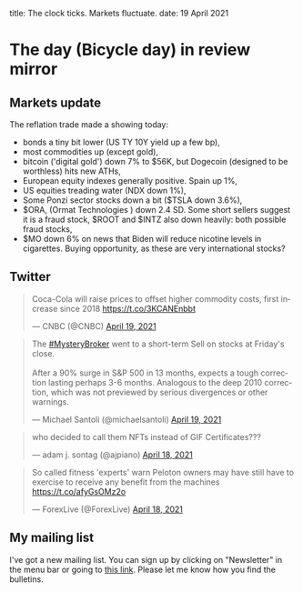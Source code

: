 title: The clock ticks. Markets fluctuate. 
date: 19 April 2021 

# The day (Bicycle day) in review mirror

## Markets update

The reflation trade made a showing today:

- bonds a tiny bit lower (US TY 10Y yield up a few bp),
- most commodities up (except gold),
- bitcoin ('digital gold') down 7% to $56K, but Dogecoin (designed to be worthless) hits new ATHs,
- European equity indexes generally positive. Spain up 1%,
- US equities treading water (NDX down 1%),
- Some Ponzi sector stocks down a bit ($TSLA down 3.6%),
- $ORA, (Ormat Technologies ) down 2.4 SD. Some short sellers suggest it is a fraud stock, $ROOT and $INTZ also down heavily: both possible fraud stocks,
- $MO down 6% on news that Biden will reduce nicotine levels in cigarettes. Buying opportunity, as these are very international stocks?
 

## Twitter

<blockquote class="twitter-tweet"><p lang="en" dir="ltr">Coca-Cola will raise prices to offset higher commodity costs, first increase since 2018 <a href="https://t.co/3KCANEnbbt">https://t.co/3KCANEnbbt</a></p>&mdash; CNBC (@CNBC) <a href="https://twitter.com/CNBC/status/1384165398015143938?ref_src=twsrc%5Etfw">April 19, 2021</a></blockquote> <script async src="https://platform.twitter.com/widgets.js" charset="utf-8"></script> 

<blockquote class="twitter-tweet"><p lang="en" dir="ltr">The <a href="https://twitter.com/hashtag/MysteryBroker?src=hash&amp;ref_src=twsrc%5Etfw">#MysteryBroker</a> went to a short-term Sell on stocks at Friday&#39;s close.<br><br>After a 90% surge in S&amp;P 500 in 13 months, expects a tough correction lasting perhaps 3-6 months. Analogous to the deep 2010 correction, which was not previewed by serious divergences or other warnings.</p>&mdash; Michael Santoli (@michaelsantoli) <a href="https://twitter.com/michaelsantoli/status/1384112819386261510?ref_src=twsrc%5Etfw">April 19, 2021</a></blockquote> <script async src="https://platform.twitter.com/widgets.js" charset="utf-8"></script> 

<blockquote class="twitter-tweet"><p lang="en" dir="ltr">who decided to call them NFTs instead of GIF Certificates???</p>&mdash; adam j. sontag (@ajpiano) <a href="https://twitter.com/ajpiano/status/1383865610484862977?ref_src=twsrc%5Etfw">April 18, 2021</a></blockquote> <script async src="https://platform.twitter.com/widgets.js" charset="utf-8"></script> 

<blockquote class="twitter-tweet"><p lang="en" dir="ltr">So called fitness &#39;experts&#39; warn Peloton owners may have still have to exercise to receive any benefit from the machines <a href="https://t.co/afyGsOMz2o">https://t.co/afyGsOMz2o</a></p>&mdash; ForexLive (@ForexLive) <a href="https://twitter.com/ForexLive/status/1383921079652024323?ref_src=twsrc%5Etfw">April 18, 2021</a></blockquote> <script async src="https://platform.twitter.com/widgets.js" charset="utf-8"></script> 

## My mailing list

I've got a new mailing list. 
You can sign up by clicking on "Newsletter" in the menu bar or going to [this link]({filename}/pages/Newsletter.md). 
Please let me know how you find the bulletins.